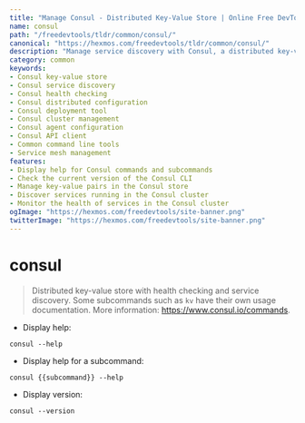 ```yaml
---
title: "Manage Consul - Distributed Key-Value Store | Online Free DevTools by Hexmos"
name: consul
path: "/freedevtools/tldr/common/consul/"
canonical: "https://hexmos.com/freedevtools/tldr/common/consul/"
description: "Manage service discovery with Consul, a distributed key-value store with health checking. Configure, monitor, and deploy services using Consul's powerful features. Free online tool, no registration required."
category: common
keywords:
- Consul key-value store
- Consul service discovery
- Consul health checking
- Consul distributed configuration
- Consul deployment tool
- Consul cluster management
- Consul agent configuration
- Consul API client
- Common command line tools
- Service mesh management
features:
- Display help for Consul commands and subcommands
- Check the current version of the Consul CLI
- Manage key-value pairs in the Consul store
- Discover services running in the Consul cluster
- Monitor the health of services in the Consul cluster
ogImage: "https://hexmos.com/freedevtools/site-banner.png"
twitterImage: "https://hexmos.com/freedevtools/site-banner.png"
---
```


# consul

> Distributed key-value store with health checking and service discovery.
> Some subcommands such as `kv` have their own usage documentation.
> More information: <https://www.consul.io/commands>.

- Display help:

`consul --help`

- Display help for a subcommand:

`consul {{subcommand}} --help`

- Display version:

`consul --version`
